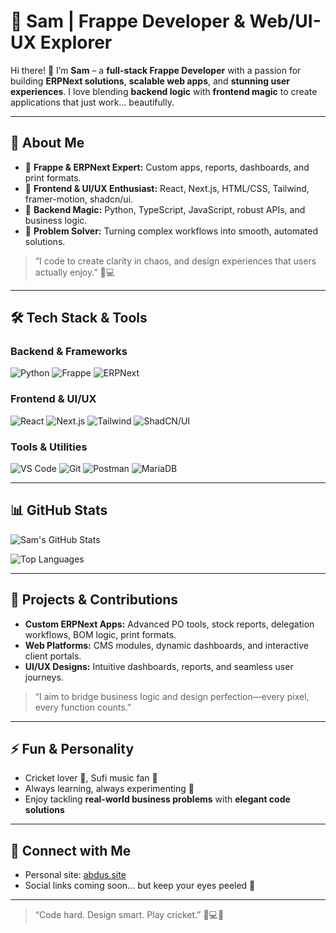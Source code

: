 # 🎯 Sam | Frappe Developer & Web/UI-UX Explorer

Hi there! 👋 I’m **Sam** – a **full-stack Frappe Developer** with a passion for building **ERPNext solutions**, **scalable web apps**, and **stunning user experiences**. I love blending **backend logic** with **frontend magic** to create applications that just work… beautifully.  

---

## 🚀 About Me
- 🔹 **Frappe & ERPNext Expert:** Custom apps, reports, dashboards, and print formats.  
- 🔹 **Frontend & UI/UX Enthusiast:** React, Next.js, HTML/CSS, Tailwind, framer-motion, shadcn/ui.  
- 🔹 **Backend Magic:** Python, TypeScript, JavaScript, robust APIs, and business logic.  
- 🔹 **Problem Solver:** Turning complex workflows into smooth, automated solutions.  

> “I code to create clarity in chaos, and design experiences that users actually enjoy.” 🎨💻  

---

## 🛠️ Tech Stack & Tools
### Backend & Frameworks
![Python](https://img.shields.io/badge/Python-3776AB?style=for-the-badge&logo=python&logoColor=white)
![Frappe](https://img.shields.io/badge/Frappe-FF6F61?style=for-the-badge&logo=frappe&logoColor=white)
![ERPNext](https://img.shields.io/badge/ERPNext-FF0000?style=for-the-badge&logo=erpnext&logoColor=white)

### Frontend & UI/UX
![React](https://img.shields.io/badge/React-61DAFB?style=for-the-badge&logo=react&logoColor=black)
![Next.js](https://img.shields.io/badge/Next.js-000000?style=for-the-badge&logo=nextdotjs&logoColor=white)
![Tailwind](https://img.shields.io/badge/Tailwind-06B6D4?style=for-the-badge&logo=tailwind-css&logoColor=white)
![ShadCN/UI](https://img.shields.io/badge/ShadCN/UI-7B61FF?style=for-the-badge&logo=framer&logoColor=white)

### Tools & Utilities
![VS Code](https://img.shields.io/badge/VS%20Code-007ACC?style=for-the-badge&logo=visualstudiocode&logoColor=white)
![Git](https://img.shields.io/badge/Git-F05032?style=for-the-badge&logo=git&logoColor=white)
![Postman](https://img.shields.io/badge/Postman-FF6C37?style=for-the-badge&logo=postman&logoColor=white)
![MariaDB](https://img.shields.io/badge/MariaDB-003545?style=for-the-badge&logo=mariadb&logoColor=white)

---

## 📊 GitHub Stats
![Sam's GitHub Stats](https://github-readme-stats.vercel.app/api?username=YOUR_USERNAME&show_icons=true&theme=radical&count_private=true&hide=contribs,prs)

![Top Languages](https://github-readme-stats.vercel.app/api/top-langs/?username=YOUR_USERNAME&layout=compact&theme=radical)

---

## 🌟 Projects & Contributions
- **Custom ERPNext Apps:** Advanced PO tools, stock reports, delegation workflows, BOM logic, print formats.  
- **Web Platforms:** CMS modules, dynamic dashboards, and interactive client portals.  
- **UI/UX Designs:** Intuitive dashboards, reports, and seamless user journeys.  

> “I aim to bridge business logic and design perfection—every pixel, every function counts.”  

---

## ⚡ Fun & Personality
- Cricket lover 🏏, Sufi music fan 🎵  
- Always learning, always experimenting 🔬  
- Enjoy tackling **real-world business problems** with **elegant code solutions**  

---

## 🔗 Connect with Me
- Personal site: [abdus.site](https://abdus.site)  
- Social links coming soon… but keep your eyes peeled 👀  

---

> “Code hard. Design smart. Play cricket.” 🏏💻🎨
